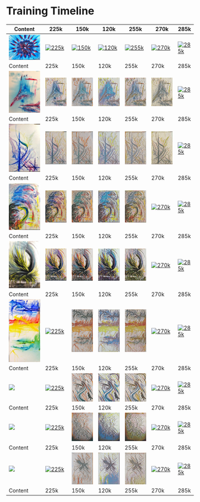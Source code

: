 # Training Timeline
 
| Content  |225k |150k |120k |255k |270k |285k |
| ---| ---| ---| ---| ---| ---| --- |
| [![](IMG_0014.jpg)](IMG_0014.ori.jpg)| [![225k](IMG_0014____225k.jpg)](IMG_0014____225k.jpg)| [![150k](IMG_0014____150k.jpg)](IMG_0014____150k.jpg)| [![120k](IMG_0014____120k.jpg)](IMG_0014____120k.jpg)| [![255k](IMG_0014____255k.jpg)](IMG_0014____255k.jpg)| [![270k](IMG_0014____270k.jpg)](IMG_0014____270k.jpg)| [![285k](IMG_0014____285k.jpg)](IMG_0014____285k.jpg) |
| Content  |225k |150k |120k |255k |270k |285k |
| [![](IMG_0018.jpg)](IMG_0018.ori.jpg)| [![225k](IMG_0018____225k.jpg)](IMG_0018____225k.jpg)| [![150k](IMG_0018____150k.jpg)](IMG_0018____150k.jpg)| [![120k](IMG_0018____120k.jpg)](IMG_0018____120k.jpg)| [![255k](IMG_0018____255k.jpg)](IMG_0018____255k.jpg)| [![270k](IMG_0018____270k.jpg)](IMG_0018____270k.jpg)| [![285k](IMG_0018____285k.jpg)](IMG_0018____285k.jpg) |
| Content  |225k |150k |120k |255k |270k |285k |
| [![](IMG_0019.jpg)](IMG_0019.ori.jpg)| [![225k](IMG_0019____225k.jpg)](IMG_0019____225k.jpg)| [![150k](IMG_0019____150k.jpg)](IMG_0019____150k.jpg)| [![120k](IMG_0019____120k.jpg)](IMG_0019____120k.jpg)| [![255k](IMG_0019____255k.jpg)](IMG_0019____255k.jpg)| [![270k](IMG_0019____270k.jpg)](IMG_0019____270k.jpg)| [![285k](IMG_0019____285k.jpg)](IMG_0019____285k.jpg) |
| Content  |225k |150k |120k |255k |270k |285k |
| [![](IMG_0027.jpg)](IMG_0027.ori.jpg)| [![225k](IMG_0027____225k.jpg)](IMG_0027____225k.jpg)| [![150k](IMG_0027____150k.jpg)](IMG_0027____150k.jpg)| [![120k](IMG_0027____120k.jpg)](IMG_0027____120k.jpg)| [![255k](IMG_0027____255k.jpg)](IMG_0027____255k.jpg)| [![270k](IMG_0027____270k.jpg)](IMG_0027____270k.jpg)| [![285k](IMG_0027____285k.jpg)](IMG_0027____285k.jpg) |
| Content  |225k |150k |120k |255k |270k |285k |
| [![](IMG_0028.jpg)](IMG_0028.ori.jpg)| [![225k](IMG_0028____225k.jpg)](IMG_0028____225k.jpg)| [![150k](IMG_0028____150k.jpg)](IMG_0028____150k.jpg)| [![120k](IMG_0028____120k.jpg)](IMG_0028____120k.jpg)| [![255k](IMG_0028____255k.jpg)](IMG_0028____255k.jpg)| [![270k](IMG_0028____270k.jpg)](IMG_0028____270k.jpg)| [![285k](IMG_0028____285k.jpg)](IMG_0028____285k.jpg) |
| Content  |225k |150k |120k |255k |270k |285k |
| [![](IMG_0031.jpg)](IMG_0031.ori.jpg)| [![225k](IMG_0031____225k.jpg)](IMG_0031____225k.jpg)| [![150k](IMG_0031____150k.jpg)](IMG_0031____150k.jpg)| [![120k](IMG_0031____120k.jpg)](IMG_0031____120k.jpg)| [![255k](IMG_0031____255k.jpg)](IMG_0031____255k.jpg)| [![270k](IMG_0031____270k.jpg)](IMG_0031____270k.jpg)| [![285k](IMG_0031____285k.jpg)](IMG_0031____285k.jpg) |
| Content  |225k |150k |120k |255k |270k |285k |
| [![](IMG_0035.jpg)](IMG_0035.ori.jpg)| [![225k](IMG_0035____225k.jpg)](IMG_0035____225k.jpg)| [![150k](IMG_0035____150k.jpg)](IMG_0035____150k.jpg)| [![120k](IMG_0035____120k.jpg)](IMG_0035____120k.jpg)| [![255k](IMG_0035____255k.jpg)](IMG_0035____255k.jpg)| [![270k](IMG_0035____270k.jpg)](IMG_0035____270k.jpg)| [![285k](IMG_0035____285k.jpg)](IMG_0035____285k.jpg) |
| Content  |225k |150k |120k |255k |270k |285k |
| [![](IMG_1043__trilla_scan_sketch_sur_toil.__2012092012__1k.jpg)](IMG_1043__trilla_scan_sketch_sur_toil.__2012092012__1k.ori.jpg)| [![225k](IMG_1043__trilla_scan_sketch_sur_toil.__2012092012__1k____225k.jpg)](IMG_1043__trilla_scan_sketch_sur_toil.__2012092012__1k____225k.jpg)| [![150k](IMG_1043__trilla_scan_sketch_sur_toil.__2012092012__1k____150k.jpg)](IMG_1043__trilla_scan_sketch_sur_toil.__2012092012__1k____150k.jpg)| [![120k](IMG_1043__trilla_scan_sketch_sur_toil.__2012092012__1k____120k.jpg)](IMG_1043__trilla_scan_sketch_sur_toil.__2012092012__1k____120k.jpg)| [![255k](IMG_1043__trilla_scan_sketch_sur_toil.__2012092012__1k____255k.jpg)](IMG_1043__trilla_scan_sketch_sur_toil.__2012092012__1k____255k.jpg)| [![270k](IMG_1043__trilla_scan_sketch_sur_toil.__2012092012__1k____270k.jpg)](IMG_1043__trilla_scan_sketch_sur_toil.__2012092012__1k____270k.jpg)| [![285k](IMG_1043__trilla_scan_sketch_sur_toil.__2012092012__1k____285k.jpg)](IMG_1043__trilla_scan_sketch_sur_toil.__2012092012__1k____285k.jpg) |
| Content  |225k |150k |120k |255k |270k |285k |
| [![](x_2010251156__draw_sketch_004__1k.jpg)](x_2010251156__draw_sketch_004__1k.ori.jpg)| [![225k](x_2010251156__draw_sketch_004__1k____225k.jpg)](x_2010251156__draw_sketch_004__1k____225k.jpg)| [![150k](x_2010251156__draw_sketch_004__1k____150k.jpg)](x_2010251156__draw_sketch_004__1k____150k.jpg)| [![120k](x_2010251156__draw_sketch_004__1k____120k.jpg)](x_2010251156__draw_sketch_004__1k____120k.jpg)| [![255k](x_2010251156__draw_sketch_004__1k____255k.jpg)](x_2010251156__draw_sketch_004__1k____255k.jpg)| [![270k](x_2010251156__draw_sketch_004__1k____270k.jpg)](x_2010251156__draw_sketch_004__1k____270k.jpg)| [![285k](x_2010251156__draw_sketch_004__1k____285k.jpg)](x_2010251156__draw_sketch_004__1k____285k.jpg) |
| Content  |225k |150k |120k |255k |270k |285k |
